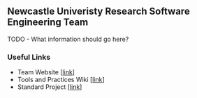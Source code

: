 ## Newcastle Univeristy Research Software Engineering Team

TODO - What information should go here?

### Useful Links
- Team Website [[link](https://rse.ncldata.dev/)]
- Tools and Practices Wiki [[link](https://github.com/NewcastleRSE/tools_and_practices)]
- Standard Project [[link](https://github.com/NewcastleRSE/Standard-Project)]
